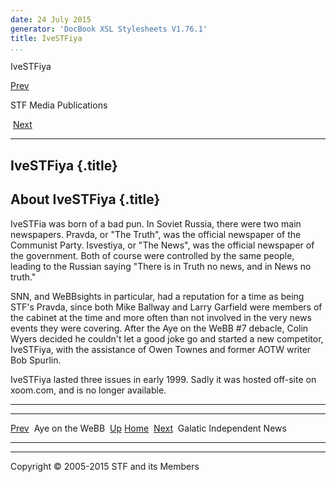 ```yaml
---
date: 24 July 2015
generator: 'DocBook XSL Stylesheets V1.76.1'
title: IveSTFiya
...
```


IveSTFiya

[Prev](media-aotw.html) 

STF Media Publications

 [Next](media-gin.html)

* * * * *

IveSTFiya {.title}
---------

About IveSTFiya {.title}
---------------

IveSTFia was born of a bad pun. In Soviet Russia, there were two main
newspapers. Pravda, or "The Truth", was the official newspaper of the
Communist Party. Isvestiya, or "The News", was the official newspaper of
the government. Both of course were controlled by the same people,
leading to the Russian saying "There is in Truth no news, and in News no
truth."

SNN, and WeBBsights in particular, had a reputation for a time as being
STF's Pravda, since both Mike Ballway and Larry Garfield were members of
the cabinet at the time and more often than not involved in the very
news events they were covering. After the Aye on the WeBB \#7 debacle,
Colin Wyers decided he couldn't let a good joke go and started a new
competitor, IveSTFiya, with the assistance of Owen Townes and former
AOTW writer Bob Spurlin.

IveSTFiya lasted three issues in early 1999. Sadly it was hosted
off-site on xoom.com, and is no longer available.

* * * * *

  ------------------------ ------------------------ ------------------------
  [Prev](media-aotw.html)  Aye on the WeBB 
  [Up](index.html)         [Home](../index.html)
   [Next](media-gin.html)   Galatic Independent
                           News
  ------------------------ ------------------------ ------------------------

* * * * *

Copyright © 2005-2015 STF and its Members
